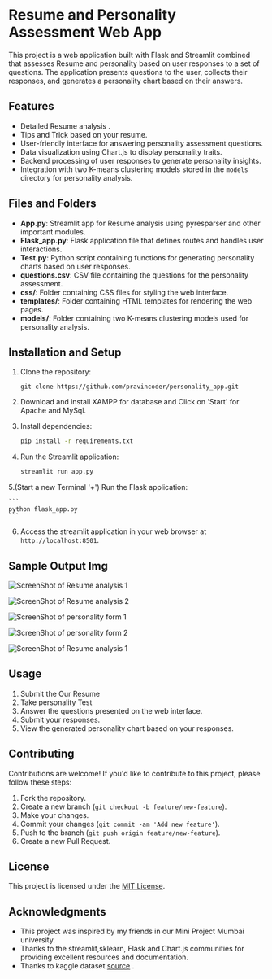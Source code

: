 # Resume and Personality Assessment Web App

This project is a web application built with Flask and Streamlit combined that assesses Resume and personality based on user responses to a set of questions. The application presents questions to the user, collects their responses, and generates a personality chart based on their answers.

## Features

- Detailed Resume analysis .
- Tips and Trick based on your resume.
- User-friendly interface for answering personality assessment questions.
- Data visualization using Chart.js to display personality traits.
- Backend processing of user responses to generate personality insights.
- Integration with two K-means clustering models stored in the `models` directory for personality analysis.

## Files and Folders
- **App.py**: Streamlit app for Resume analysis using pyresparser and other important modules.
- **Flask_app.py**: Flask application file that defines routes and handles user interactions.
- **Test.py**: Python script containing functions for generating personality charts based on user responses.
- **questions.csv**: CSV file containing the questions for the personality assessment.
- **css/**: Folder containing CSS files for styling the web interface.
- **templates/**: Folder containing HTML templates for rendering the web pages.
- **models/**: Folder containing two K-means clustering models used for personality analysis.

## Installation and Setup

1. Clone the repository:

    ```
    git clone https://github.com/pravincoder/personality_app.git
    ```

2. Download and install XAMPP for database and Click on 'Start' for Apache and MySql.

3. Install dependencies:

    ```bash
    pip install -r requirements.txt
    ```

4. Run the Streamlit application:

    ```bash
    streamlit run app.py
    ```
    
5.(Start a new Terminal '+') Run the Flask application:
    
    ```
    python flask_app.py
    ```
    
6. Access the streamlit application in your web browser at `http://localhost:8501`.

## Sample Output Img

![ScreenShot of Resume analysis 1](https://github.com/pravincoder/Skills-Personality_Insights/output_img/ss1.png)

![ScreenShot of Resume analysis 2](https://github.com/pravincoder/Skills-Personality_Insights/output_img/ss2.png)

![ScreenShot of personality form 1](https://github.com/pravincoder/Skills-Personality_Insights/output_img/ss3.png)

![ScreenShot of personality form 2](https://github.com/pravincoder/Skills-Personality_Insights/output_img/ss4.png)

![ScreenShot of Resume analysis 1](https://github.com/pravincoder/Skills-Personality_Insights/output_img/ss1.png)

## Usage

1. Submit the Our Resume
2. Take personality Test
3. Answer the questions presented on the web interface.
4. Submit your responses.
5. View the generated personality chart based on your responses.

## Contributing

Contributions are welcome! If you'd like to contribute to this project, please follow these steps:

1. Fork the repository.
2. Create a new branch (`git checkout -b feature/new-feature`).
3. Make your changes.
4. Commit your changes (`git commit -am 'Add new feature'`).
5. Push to the branch (`git push origin feature/new-feature`).
6. Create a new Pull Request.

## License

This project is licensed under the [MIT License](LICENSE).

## Acknowledgments

- This project was inspired by my friends in our Mini Project Mumbai university.
- Thanks to the streamlit,sklearn, Flask and Chart.js communities for providing excellent resources and documentation.
- Thanks to kaggle dataset [source](https://www.kaggle.com/datasets/tunguz/big-five-personality-test/data) .